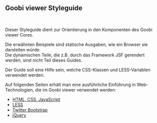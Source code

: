 <h2>Goobi viewer Styleguide</h2>
<br />
<p>Dieser Styleguide dient zur Orientierung in den Komponenten des Goobi viewer Cores.</p>
<p>Die erwähnten Beispiele sind statische Ausgaben, wie ein Browser sie darstellen würde.<br />
Die dynamischen Teile, die z.B. durch das Framework JSF gerendert werden, sind nicht Teil dieses Guides.
</p>
<p>Der Guide soll eine Hilfe sein, welche CSS-Klassen und LESS-Variablen verwendet werden.</p>
<p>Auf folgenden Seiten erhält man eine ausführliche Einführung in Web-Technologien, die im Goobi viewer verwendet werden:</p>
<ul>
    <li>
        <a href="https://www.w3schools.com/" target="_blank" rel="noopener">HTML, CSS, JavaScript</a>
    </li>
    <li>
        <a href="http://www.lesscss.de/" target="_blank" rel="noopener">LESS</a>
    </li>
    <li>
        <a href="https://getbootstrap.com/" target="_blank" rel="noopener">Twitter Bootstrap</a>
    </li>
    <li>
        <a href="https://api.jquery.com/" target="_blank" rel="noopener">jQuery</a>
    </li>
</ul>